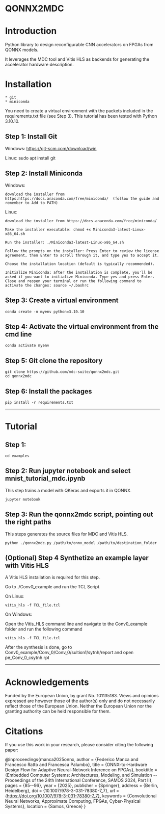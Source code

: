 # QONNX2MDC 


# Introduction

Python library to design reconfigurable CNN accelerators on FPGAs from QONNX models.

It leverages the MDC tool and Vitis HLS as backends for generating the accelerator hardware description.


# Installation
    * git
    * miniconda 


You need to create a virtual environment with the packets included in the requirements.txt file (see Step 3). 
This tutorial has been tested with Python 3.10.10.

## Step 1: Install Git
Windows: 
    https://git-scm.com/download/win

Linux: 
    sudo apt install git

## Step 2: Install Miniconda 
Windows: 

    download the installer from https:https://docs.anaconda.com/free/miniconda/  (follow the guide and remember to Add to PATH)

Linux: 

    download the installer from https://docs.anaconda.com/free/miniconda/

    Make the installer executable: chmod +x Miniconda3-latest-Linux-x86_64.sh

    Run the installer: ./Miniconda3-latest-Linux-x86_64.sh

    Follow the prompts on the installer: Press Enter to review the license agreement, then Enter to scroll through it, and type yes to accept it.

    Choose the installation location (default is typically recommended).

    Initialize Miniconda: after the installation is complete, you'll be asked if you want to initialize Miniconda. Type yes and press Enter. Close and reopen your terminal or run the following command to activate the changes: source ~/.bashrc

## Step 3: Create a virtual environment

```
conda create -n myenv python=3.10.10
```

## Step 4: Activate the virtual environment from the cmd line

```
conda activate myenv
```

## Step 5: Git clone the repository
```
git clone https://github.com/mdc-suite/qonnx2mdc.git
cd qonnx2mdc
```

## Step 6: Install the packages
```
pip install -r requirements.txt
```



_____________________________________________________________


# Tutorial


## Step 1: 
```
cd examples
```

## Step 2: Run jupyter notebook and select mnist_tutorial_mdc.ipynb
This step trains a model with QKeras and exports it in QONNX.

```
jupyter notebook
```


## Step 3: Run the qonnx2mdc script, pointing out the right paths
This steps generates the source files for MDC and Vitis HLS.

```
python ./qonnx2mdc.py /path/to/onnx_model /path/to/destination_folder
```

## (Optional) Step 4 Synthetize an example layer with Vitis HLS 
A Vitis HLS installation is required for this step.

Go to ./Conv0_example and run the TCL Script.

On Linux: 

```
vitis_hls -f TCL_file.tcl
```

On Windows: 

Open the Vitis_HLS command line and navigate to the Conv0_example folder and run the following command

```
vitis_hls -f TCL_file.tcl
```

After the synthesis is done, go to Conv0_example/Conv_0/Conv_0/sultion1/sytnh/report and open pe_Conv_0_csytnh.rpt

_________________________________________________________________
# Acknowledgements

Funded by the European Union, by grant No. 101135183. Views and opinions expressed are however those of the author(s) only and do not necessarily reflect those of the European Union. Neither the European Union nor the granting authority can be held responsible for them.

# Citations
If you use this work in your research, please consider citing the following paper: 

@inproceedings{manca2025onnx,
  author    = {Federico Manca and Francesco Ratto and Francesca Palumbo},
  title     = {ONNX-to-Hardware Design Flow for Adaptive Neural-Network Inference on FPGAs},
  booktitle = {Embedded Computer Systems: Architectures, Modeling, and Simulation -- Proceedings of the 24th International Conference, SAMOS 2024, Part II},
  pages     = {85--96},
  year      = {2025},
  publisher = {Springer},
  address   = {Berlin, Heidelberg},
  doi       = {10.1007/978-3-031-78380-7_7},
  url       = {https://doi.org/10.1007/978-3-031-78380-7_7},
  keywords  = {Convolutional Neural Networks, Approximate Computing, FPGAs, Cyber-Physical Systems},
  location  = {Samos, Greece}
}

